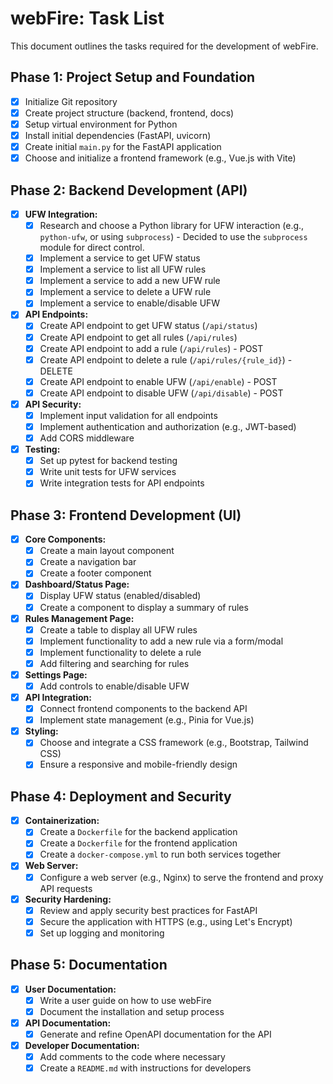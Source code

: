 # webFire: Task List

This document outlines the tasks required for the development of webFire.

## Phase 1: Project Setup and Foundation

*   [x] Initialize Git repository
*   [x] Create project structure (backend, frontend, docs)
*   [x] Setup virtual environment for Python
*   [x] Install initial dependencies (FastAPI, uvicorn)
*   [x] Create initial `main.py` for the FastAPI application
*   [x] Choose and initialize a frontend framework (e.g., Vue.js with Vite)

## Phase 2: Backend Development (API)

*   [x] **UFW Integration:**
    *   [x] Research and choose a Python library for UFW interaction (e.g., `python-ufw`, or using `subprocess`) - Decided to use the `subprocess` module for direct control.
    *   [x] Implement a service to get UFW status
    *   [x] Implement a service to list all UFW rules
    *   [x] Implement a service to add a new UFW rule
    *   [x] Implement a service to delete a UFW rule
    *   [x] Implement a service to enable/disable UFW
*   [x] **API Endpoints:**
    *   [x] Create API endpoint to get UFW status (`/api/status`)
    *   [x] Create API endpoint to get all rules (`/api/rules`)
    *   [x] Create API endpoint to add a rule (`/api/rules`) - POST
    *   [x] Create API endpoint to delete a rule (`/api/rules/{rule_id}`) - DELETE
    *   [x] Create API endpoint to enable UFW (`/api/enable`) - POST
    *   [x] Create API endpoint to disable UFW (`/api/disable`) - POST
*   [x] **API Security:**
    *   [x] Implement input validation for all endpoints
    *   [x] Implement authentication and authorization (e.g., JWT-based)
    *   [x] Add CORS middleware
*   [x] **Testing:**
    *   [x] Set up pytest for backend testing
    *   [x] Write unit tests for UFW services
    *   [x] Write integration tests for API endpoints

## Phase 3: Frontend Development (UI)

*   [x] **Core Components:**
    *   [x] Create a main layout component
    *   [x] Create a navigation bar
    *   [x] Create a footer component
*   [x] **Dashboard/Status Page:**
    *   [x] Display UFW status (enabled/disabled)
    *   [x] Create a component to display a summary of rules
*   [x] **Rules Management Page:**
    *   [x] Create a table to display all UFW rules
    *   [x] Implement functionality to add a new rule via a form/modal
    *   [x] Implement functionality to delete a rule
    *   [x] Add filtering and searching for rules
*   [x] **Settings Page:**
    *   [x] Add controls to enable/disable UFW
*   [x] **API Integration:**
    *   [x] Connect frontend components to the backend API
    *   [x] Implement state management (e.g., Pinia for Vue.js)
*   [x] **Styling:**
    *   [x] Choose and integrate a CSS framework (e.g., Bootstrap, Tailwind CSS)
    *   [x] Ensure a responsive and mobile-friendly design

## Phase 4: Deployment and Security

*   [x] **Containerization:**
    *   [x] Create a `Dockerfile` for the backend application
    *   [x] Create a `Dockerfile` for the frontend application
    *   [x] Create a `docker-compose.yml` to run both services together
*   [x] **Web Server:**
    *   [x] Configure a web server (e.g., Nginx) to serve the frontend and proxy API requests
*   [x] **Security Hardening:**
    *   [x] Review and apply security best practices for FastAPI
    *   [x] Secure the application with HTTPS (e.g., using Let's Encrypt)
    *   [x] Set up logging and monitoring

## Phase 5: Documentation

*   [x] **User Documentation:**
    *   [x] Write a user guide on how to use webFire
    *   [x] Document the installation and setup process
*   [x] **API Documentation:**
    *   [x] Generate and refine OpenAPI documentation for the API
*   [x] **Developer Documentation:**
    *   [x] Add comments to the code where necessary
    *   [x] Create a `README.md` with instructions for developers
